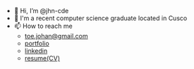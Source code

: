 - 👋 Hi, I’m @jhn-cde
- 👀 I'm a recent computer science graduate located in Cusco
- 📫 How to reach me<br>
  - toe.johan@gmail.com
  - [portfolio](https://portfolio-jhn-cde.vercel.app)
  - [linkedin](https://www.linkedin.com/in/johanwilla)
  - [resume(CV)](https://drive.google.com/file/d/1B6WIYFDeYzIlB47NvM2M5AE85cZs6Emc/view?usp=sharing)

<!---
jhno-code/jhno-code is a ✨ special ✨ repository because its `README.md` (this file) appears on your GitHub profile.
You can click the Preview link to take a look at your changes.
--->
